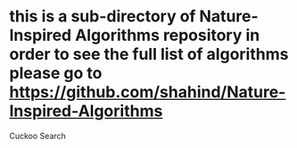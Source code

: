 # this is a sub-directory of Nature-Inspired Algorithms repository in order to see the full list of algorithms please go to https://github.com/shahind/Nature-Inspired-Algorithms

Cuckoo Search